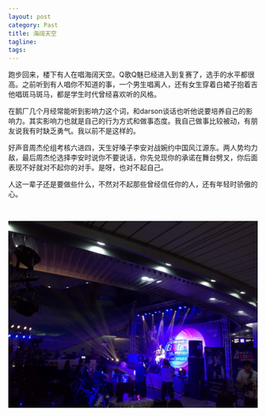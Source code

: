 ```yaml
---
layout: post
category: Past
title: 海阔天空
tagline:
tags: 
---
```


跑步回来，楼下有人在唱海阔天空。Q歌Q魅已经进入到复赛了，选手的水平都很高。之前听到有人唱你不知道的事，一个男生唱离人，还有女生穿着白裙子抱着吉他唱斑马斑马，都是学生时代曾经喜欢听的风格。

在鹅厂几个月经常能听到影响力这个词，和darson谈话也听他说要培养自己的影响力。其实影响力也就是自己的行为方式和做事态度。我自己做事比较被动，有朋友说我有时缺乏勇气。我以前不是这样的。

好声音周杰伦组考核六进四，天生好嗓子李安对战婉约中国风江源东。两人势均力敌，最后周杰伦选择李安时说你不要说话，你先兑现你的承诺在舞台劈叉，你后面表现不好就对不起你的对手。是呀，也对不起自己。

人这一辈子还是要做些什么，不然对不起那些曾经信任你的人，还有年轻时骄傲的心。

<br>

![ball](/assets/images/qmusic.jpg)

